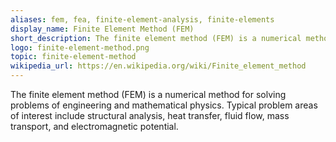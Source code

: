 ```yaml
---
aliases: fem, fea, finite-element-analysis, finite-elements
display_name: Finite Element Method (FEM)
short_description: The finite element method (FEM) is a numerical method for solving problems of engineering and mathematical physics.
logo: finite-element-method.png
topic: finite-element-method
wikipedia_url: https://en.wikipedia.org/wiki/Finite_element_method
---
```

The finite element method (FEM) is a numerical method for solving problems of engineering and mathematical physics. Typical problem areas of interest include structural analysis, heat transfer, fluid flow, mass transport, and electromagnetic potential.
